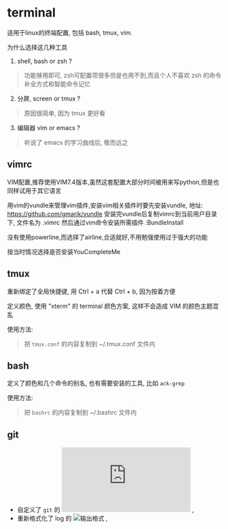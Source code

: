 terminal
==========

适用于linux的终端配置, 包括 bash, tmux,  vim.

为什么选择这几种工具

1. shell, bash or zsh ?
> 功能够用即可, zsh可配置项很多但是也用不到,而且个人不喜欢 zsh 的命令补全方式和智能命令记忆

2. 分屏, screen or tmux ?
> 原因很简单, 因为 tmux 更好看

3. 编辑器 vim or emacs ?
> 听说了 emacs 的学习曲线后, 敬而远之

vimrc
---------

VIM配置,推荐使用VIM7.4版本,虽然这套配置大部分时间被用来写python,但是也同样试用于其它语言

用vim的vundle来管理vim插件,安装vim相关插件时要先安装vundle, 地址: https://github.com/gmarik/vundle
安装完vundle后复制vimrc到当前用户目录下, 文件名为 .vimrc
然后通过vim命令安装所需插件 :BundleInstall

没有使用powerline,而选择了airline,合适就好,不用勉强使用过于强大的功能

按当时情况选择是否安装YouCompleteMe

tmux
--------

重新绑定了全局快捷键, 用 Ctrl + a 代替 Ctrl + b, 因为按着方便

定义颜色, 使用 "xterm" 的 terminal 颜色方案, 这样不会造成 VIM 的颜色主题混乱

使用方法:

> 把 ``tmux.conf`` 的内容复制到 ~/.tmux.conf 文件内

bash
-------

定义了颜色和几个命令的别名, 也有需要安装的工具, 比如 ``ack-grep``

使用方法:

> 把 ``bashrc`` 的内容复制到 ~/.bashrc 文件内

git
-----

* 自定义了 ``git`` 的 ![输出颜色](http://git-scm.com/book/ch7-1.html) ,
* 重新格式化了 log 的 ![输出格式](https://coderwall.com/p/euwpig) ,

